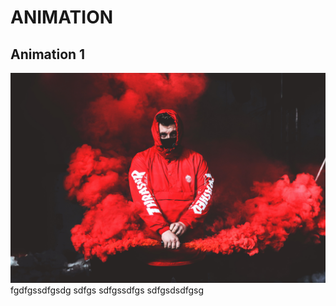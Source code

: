 # ANIMATION
## **Animation 1**
![](animation%201/2.jpg)
fgdfgssdfgsdg
sdfgs
sdfgssdfgs
sdfgsdsdfgsg
